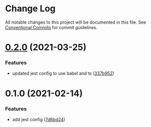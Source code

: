 # Change Log

All notable changes to this project will be documented in this file.
See [Conventional Commits](https://conventionalcommits.org) for commit guidelines.

# [0.2.0](https://github.com/TractorZoom/configurations/compare/@tractorzoom/jest-config@0.1.0...@tractorzoom/jest-config@0.2.0) (2021-03-25)


### Features

* updated jest config to use babel and ts ([337b952](https://github.com/TractorZoom/configurations/commit/337b9529ddd16c23e1ef85c52151bc1ca6f0ffd8))





# 0.1.0 (2021-02-14)


### Features

* add jest config ([7d6bd24](https://github.com/TractorZoom/configurations/commit/7d6bd24cf8165097e061c6da6053f0daa66346f1))
